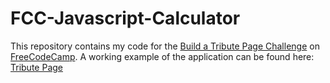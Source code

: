 # FCC-Javascript-Calculator

This repository contains my code for the [Build a Tribute Page Challenge](https://www.freecodecamp.com/challenges/build-a-tribute-page) on [FreeCodeCamp](https://www.freecodecamp.com/). A working example of the application can be found here: [Tribute Page](http://codepen.io/JosephVega/pen/bZzORN)
